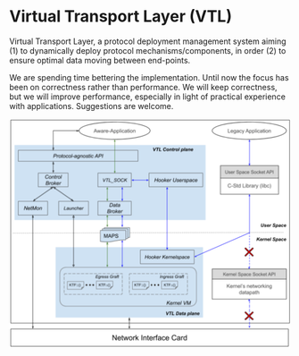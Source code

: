 # Virtual Transport Layer (VTL)
Virtual Transport Layer, a protocol deployment management system aiming
(1) to dynamically deploy protocol mechanisms/components, in order
(2) to ensure optimal data moving between end-points.

We are spending time bettering the implementation. Until now the focus has been
on correctness rather than performance. We will keep correctness, but we will
improve performance, especially in light of practical experience with
applications. Suggestions are welcome.

![](files/vtl.png)
